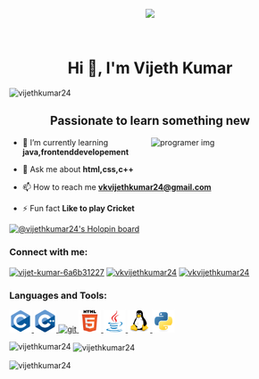 <p align="center"><img width="550" src="https://64.media.tumblr.com/1545dd5313531c741c86858b95e79fcf/tumblr_mkqtx4hxaW1s5qslao1_500.gifv"></p>

<img scr="https://i.pinimg.com/originals/62/c9/3a/62c93a4cf6462f54fdea6d735d927f9c.gif"><h1 align="center">Hi 👋, I'm Vijeth Kumar</h1>
<p align="left"> <img src="https://komarev.com/ghpvc/?username=vijethkumar24&label=Profile%20views&color=09b43a&style=flat" alt="vijethkumar24" /> </p>
<h2 align="center" padding-bottom="30px" >Passionate to learn something new</h3>
<img  align="right" width="250" alt="programer img " src="https://media4.giphy.com/media/SnVZO1N0Wo6u4/200w.webp?cid=ecf05e47jcajx0v4u3nvuhd2r7hx8z0p6w6uuipguq0v1wch&rid=200w.webp&ct=g">


- 🌱 I’m currently learning **java,frontenddevelopement**

- 💬 Ask me about **html,css,c++**

- 📫 How to reach me **vkvijethkumar24@gmail.com**

- ⚡ Fun fact **Like to play Cricket**



[![@vijethkumar24's Holopin board](https://holopin.me/vijethkumar24)](https://holopin.io/@vijethkumar24)



<h3 align="left">Connect with me:</h3>
<p align="left">
<a href="https://linkedin.com/in/vijeth-kumar-6a6b31227" target="blank"><img align="center" src="https://raw.githubusercontent.com/rahuldkjain/github-profile-readme-generator/master/src/images/icons/Social/linked-in-alt.svg" alt="vijet-kumar-6a6b31227" height="30" width="40" /></a>
<a href="https://codesandbox.com/vkvijethkumar24" target="blank"><img align="center" src="https://raw.githubusercontent.com/rahuldkjain/github-profile-readme-generator/master/src/images/icons/Social/codesandbox.svg" alt="vkvijethkumar24" height="30" width="40" /></a>
<a href="https://instagram.com/vijethkumar24" target="blank"><img align="center" src="https://raw.githubusercontent.com/rahuldkjain/github-profile-readme-generator/master/src/images/icons/Social/instagram.svg" alt="vkvijethkumar24" height="30" width="40" /></a>
</p>

<h3 align="left">Languages and Tools:</h3>
<p align="left"> <a href="https://www.cprogramming.com/" target="_blank" rel="noreferrer"> <img src="https://raw.githubusercontent.com/devicons/devicon/master/icons/c/c-original.svg" alt="c" width="40" height="40"/> </a> <a href="https://www.w3schools.com/cpp/" target="_blank" rel="noreferrer"> <img src="https://raw.githubusercontent.com/devicons/devicon/master/icons/cplusplus/cplusplus-original.svg" alt="cplusplus" width="40" height="40"/> </a> <a href="https://www.w3schools.com/css/" target="_blank" rel="noreferrer">  <a href="https://git-scm.com/" target="_blank" rel="noreferrer"> <img src="https://www.vectorlogo.zone/logos/git-scm/git-scm-icon.svg" alt="git" width="40" height="40"/> </a> <a href="https://www.w3.org/html/" target="_blank" rel="noreferrer"> <img src="https://raw.githubusercontent.com/devicons/devicon/master/icons/html5/html5-original-wordmark.svg" alt="html5" width="40" height="40"/> </a> <a href="https://www.java.com" target="_blank" rel="noreferrer"> <img src="https://raw.githubusercontent.com/devicons/devicon/master/icons/java/java-original.svg" alt="java" width="40" height="40"/> </a> <a href="https://www.linux.org/" target="_blank" rel="noreferrer"> <img src="https://raw.githubusercontent.com/devicons/devicon/master/icons/linux/linux-original.svg" alt="linux" width="40" height="40"/> </a> <a href="https://www.photoshop.com/en" target="_blank" rel="noreferrer">  <a href="https://www.python.org" target="_blank" rel="noreferrer"> <img src="https://raw.githubusercontent.com/devicons/devicon/master/icons/python/python-original.svg" alt="python" width="40" height="40"/> </a> </p>

<p><img align="left" src="https://github-readme-stats.vercel.app/api/top-langs?username=vijethkumar24&show_icons=true&locale=en&layout=compact" alt="vijethkumar24" /></p>

<p>&nbsp;<img align="center" src="https://github-readme-stats.vercel.app/api?username=vijethkumar24&show_icons=true&locale=en" alt="vijethkumar24" /></p>

<p><img align="center" src="https://github-readme-streak-stats.herokuapp.com/?user=vijethkumar24&" alt="vijethkumar24" /></p>
